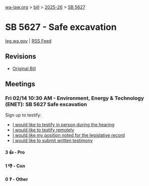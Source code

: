 [wa-law.org](/) > [bill](/bill/) > [2025-26](/bill/2025-26/) > [SB 5627](/bill/2025-26/sb/5627/)

# SB 5627 - Safe excavation
[leg.wa.gov](https://app.leg.wa.gov/billsummary?BillNumber=5627&Year=2025&Initiative=false) | [RSS Feed](./rss.xml)

## Revisions
* [Original Bill](1/)

## Meetings
### Fri 02/14 10:30 AM - Environment, Energy & Technology (ENET): SB 5627 Safe excavation
Sign up to testify:
* [I would like to testify in person during the hearing](https://app.leg.wa.gov/csi/Testifier/Add?chamber=House&mId=32717&aId=163884&caId=25784&tId=1)
* [I would like to testify remotely](https://app.leg.wa.gov/csi/Testifier/Add?chamber=House&mId=32717&aId=163884&caId=25784&tId=2)
* [I would like my position noted for the legislative record](https://app.leg.wa.gov/csi/Testifier/Add?chamber=House&mId=32717&aId=163884&caId=25784&tId=3)
* [I would like to submit written testimony](https://app.leg.wa.gov/csi/Testifier/Add?chamber=House&mId=32717&aId=163884&caId=25784&tId=4)

#### 3 👍 - Pro

#### 1 👎 - Con

#### 0 ❓ - Other
